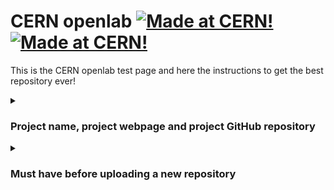 # CERN openlab [![Made at CERN!](https://img.shields.io/badge/CERN-Open%20Source-%232980b9.svg)](https://home.cern) [![Made at CERN!](https://img.shields.io/badge/CERN%20openlab-openlab-brightgreen)](https://openlab.cern/)

This is the CERN openlab test page and here the instructions to get the best repository  ever!

<details>
    <summary>  <h3>Project name, project webpage and project GitHub repository </h3> </summary>

- CERN Science for Open Data (CS4OD): [webpage](https://openlab.cern/index.php/project/cern-science-open-data/?target=_blank) and [repository](https://github.com/CERN/CS4OD/?target=_blank)

</details>

<details>
    <summary><h3> Must have before uploading a new repository</h3></summary>

- [ ] your repository has the same name of the project you are working on. If there exists another repository with the same name, it is very likely that the repository for your project already exists. Ask the owner for permision to commit there.  
- [ ] your repository has a `README.md` file. 
- [ ] your repoository has a `licence.md`. Ask your supervisor if you don't know which one.
- [ ] your repository has the .gitignore file. Check [here](https://www.toptal.com/developers/gitignore) which .gitignore file you need for your programming language(s) 
</details>






<!--

**Here are some ideas to get you started:**

🙋‍♀️ A short introduction - what is your organization all about?
🌈 Contribution guidelines - how can the community get involved?
👩‍💻 Useful resources - where can the community find your docs? Is there anything else the community should know?
🍿 Fun facts - what does your team eat for breakfast?
🧙 Remember, you can do mighty things with the power of [Markdown](https://docs.github.com/github/writing-on-github/getting-started-with-writing-and-formatting-on-github/basic-writing-and-formatting-syntax)
-->
